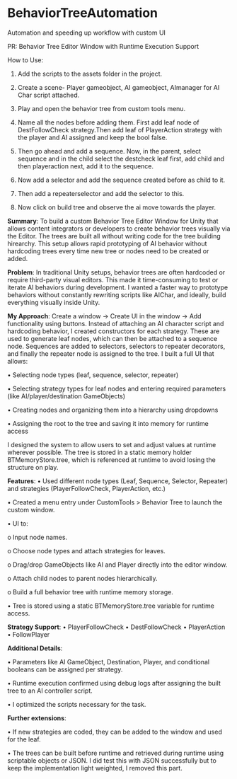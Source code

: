 # BehaviorTreeAutomation
Automation and speeding up workflow with custom UI

PR: Behavior Tree Editor Window with Runtime Execution Support

How to Use:

1. Add the scripts to the assets folder in the project.

2. Create a scene- Player gameobject, AI gameobject, AImanager for AI Char script attached.

3. Play and open the behavior tree from custom tools menu.

4. Name all the nodes before adding them. First add leaf node of DestFollowCheck strategy.Then add leaf of PlayerAction strategy with the player and AI assigned and keep the bool false.

5. Then go ahead and add a sequence. Now, in the parent, select sequence and in the child select the destcheck leaf first, add child and then playeraction next, add it to the sequence.

6. Now add a selector and add the sequence created before as child to it.

7. Then add a repeaterselector and add the selector to this.

8. Now click on build tree and observe the ai move towards the player. 


**Summary**:
To build a custom Behavior Tree Editor Window for Unity that allows content integrators or developers to create behavior trees visually via the Editor. The trees are built all without writing code for the tree building hirearchy. This setup allows rapid prototyping of AI behavior without hardcoding trees every time new tree or nodes need to be created or added.

**Problem**:
In traditional Unity setups, behavior trees are often hardcoded or require third-party visual editors. This made it time-consuming to test or iterate AI behaviors during development. I wanted a faster way to prototype behaviors without constantly rewriting scripts like AIChar, and ideally, build everything visually inside Unity.

**My Approach**:
Create a window → Create UI in the window → Add functionality using buttons.
Instead of attaching an AI character script and hardcoding behavior, I created constructors for each strategy. These are used to generate leaf nodes, which can then be attached to a sequence node. Sequences are added to selectors, selectors to repeater decorators, and finally the repeater node is assigned to the tree.
I built a full UI that allows:

•	Selecting node types (leaf, sequence, selector, repeater)

•	Selecting strategy types for leaf nodes and entering required parameters (like AI/player/destination GameObjects)

•	Creating nodes and organizing them into a hierarchy using dropdowns

•	Assigning the root to the tree and saving it into memory for runtime access

I designed the system to allow users to set and adjust values at runtime wherever possible. The tree is stored in a static memory holder BTMemoryStore.tree, which is referenced at runtime to avoid losing the structure on play.



**Features**:
•	Used different node types (Leaf, Sequence, Selector, Repeater) and strategies (PlayerFollowCheck, PlayerAction, etc.) 

•	Created a menu entry under CustomTools > Behavior Tree to launch the custom window.

•	UI to:

o	Input node names.

o	Choose node types and attach strategies for leaves.

o	Drag/drop GameObjects like AI and Player directly into the editor window.

o	Attach child nodes to parent nodes hierarchically.

o	Build a full behavior tree with runtime memory storage.

•	Tree is stored using a static BTMemoryStore.tree variable for runtime access.

**Strategy Support**:
•	PlayerFollowCheck
•	DestFollowCheck
•	PlayerAction
•	FollowPlayer

**Additional Details**:

•	Parameters like AI GameObject, Destination, Player, and conditional booleans can be assigned per strategy.

•	Runtime execution confirmed using debug logs after assigning the built tree to an AI controller script.

•	I optimized the scripts necessary for the task.

**Further extensions**:

•	If new strategies are coded, they can be added to the window and used for the leaf.

•	The trees can be built before runtime and retrieved during runtime using scriptable objects or JSON. I did test this with JSON successfully but to keep the implementation light weighted, I removed this part. 
    

